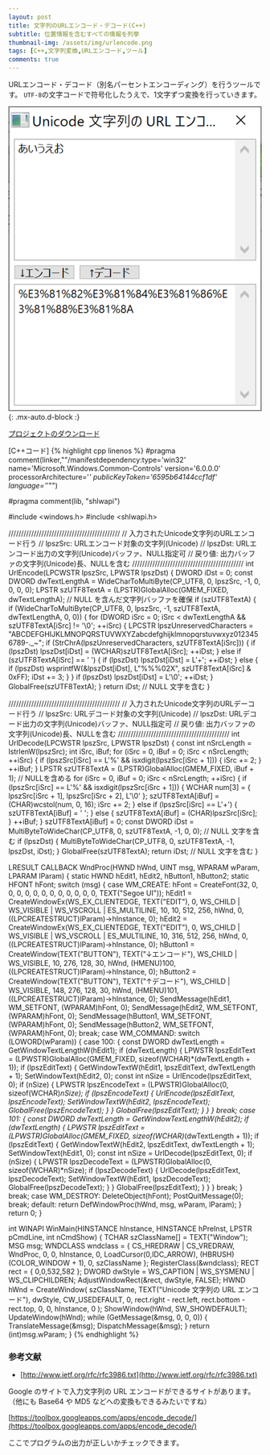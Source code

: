 ```yaml
---
layout: post
title: 文字列のURLエンコード・デコード(C++)
subtitle: 位置情報を含むすべての情報を列挙
thumbnail-img: /assets/img/urlencode.png
tags: [C++,文字列変換,URLエンコード,ツール]
comments: true
---
```


URLエンコード・デコード（別名パーセントエンコーディング）を行うツールです。
`UTF-8`の文字コードで符号化したうえで、1文字ずつ変換を行っていきます。

![](/assets/img/urlencode.png){: .mx-auto.d-block :}


[プロジェクトのダウンロード](https://github.com/kenjinote/UrlEncode/archive/master.zip)

[C++コード]
{% highlight cpp linenos %}
#pragma comment(linker,"\"/manifestdependency:type='win32' name='Microsoft.Windows.Common-Controls' version='6.0.0.0' processorArchitecture='*' publicKeyToken='6595b64144ccf1df' language='*'\"")

#pragma comment(lib, "shlwapi")

#include <windows.h>
#include <shlwapi.h>

////////////////////////////////////////////
// 入力されたUnicode文字列のURLエンコード行う
// lpszSrc: URLエンコード対象の文字列(Unicode)
// lpszDst: URLエンコード出力の文字列(Unicode)バッファ、NULL指定可
// 戻り値: 出力バッファの文字列(Unicode)長、NULLを含む
////////////////////////////////////////////
int UrlEncode(LPCWSTR lpszSrc, LPWSTR lpszDst)
{
  DWORD iDst = 0;
  const DWORD dwTextLengthA = WideCharToMultiByte(CP_UTF8, 0, lpszSrc, -1, 0, 0, 0, 0);
  LPSTR szUTF8TextA = (LPSTR)GlobalAlloc(GMEM_FIXED, dwTextLengthA); // NULL を含んだ文字列バッファを確保
  if (szUTF8TextA)
  {
    if (WideCharToMultiByte(CP_UTF8, 0, lpszSrc, -1, szUTF8TextA, dwTextLengthA, 0, 0))
    {
      for (DWORD iSrc = 0; iSrc < dwTextLengthA && szUTF8TextA[iSrc] != '\0'; ++iSrc)
      {
        LPCSTR lpszUnreservedCharacters = "ABCDEFGHIJKLMNOPQRSTUVWXYZabcdefghijklmnopqrstuvwxyz0123456789-._~";
        if (StrChrA(lpszUnreservedCharacters, szUTF8TextA[iSrc]))
        {
          if (lpszDst) lpszDst[iDst] = (WCHAR)szUTF8TextA[iSrc];
          ++iDst;
        }
        else if (szUTF8TextA[iSrc] == ' ')
        {
          if (lpszDst) lpszDst[iDst] = L'+';
          ++iDst;
        }
        else
        {
          if (lpszDst) wsprintfW(&lpszDst[iDst], L"%%%02X", szUTF8TextA[iSrc] & 0xFF);
          iDst += 3;
        }
      }
      if (lpszDst) lpszDst[iDst] = L'\0';
      ++iDst;
    }
    GlobalFree(szUTF8TextA);
  }
  return iDst; // NULL 文字を含む
}

////////////////////////////////////////////
// 入力されたUnicode文字列のURLデーコード行う
// lpszSrc: URLデコード対象の文字列(Unicode)
// lpszDst: URLデコード出力の文字列(Unicode)バッファ、NULL指定可
// 戻り値: 出力バッファの文字列(Unicode)長、NULLを含む
////////////////////////////////////////////
int UrlDecode(LPCWSTR lpszSrc, LPWSTR lpszDst)
{
  const int nSrcLength = lstrlenW(lpszSrc);
  int iSrc, iBuf;
  for (iSrc = 0, iBuf = 0; iSrc < nSrcLength; ++iSrc)
  {
    if (lpszSrc[iSrc] == L'%' && isxdigit(lpszSrc[iSrc + 1]))
    {
      iSrc += 2;
    }
    ++iBuf;
  }
  LPSTR szUTF8TextA = (LPSTR)GlobalAlloc(GMEM_FIXED, iBuf + 1); // NULLを含める
  for (iSrc = 0, iBuf = 0; iSrc < nSrcLength; ++iSrc)
  {
    if (lpszSrc[iSrc] == L'%' && isxdigit(lpszSrc[iSrc + 1]))
    {
      WCHAR num[3] = { lpszSrc[iSrc + 1], lpszSrc[iSrc + 2], L'\0' };
      szUTF8TextA[iBuf] = (CHAR)wcstol(num, 0, 16);
      iSrc += 2;
    }
    else if (lpszSrc[iSrc] == L'+')
    {
      szUTF8TextA[iBuf] = ' ';
    }
    else
    {
      szUTF8TextA[iBuf] = (CHAR)lpszSrc[iSrc];
    }
    ++iBuf;
  }
  szUTF8TextA[iBuf] = 0;
  const DWORD iDst = MultiByteToWideChar(CP_UTF8, 0, szUTF8TextA, -1, 0, 0); // NULL 文字を含む
  if (lpszDst)
  {
    MultiByteToWideChar(CP_UTF8, 0, szUTF8TextA, -1, lpszDst, iDst);
  }
  GlobalFree(szUTF8TextA);
  return iDst; // NULL 文字を含む
}

LRESULT CALLBACK WndProc(HWND hWnd, UINT msg, WPARAM wParam, LPARAM lParam)
{
  static HWND hEdit1, hEdit2, hButton1, hButton2;
  static HFONT hFont;
  switch (msg)
  {
  case WM_CREATE:
    hFont = CreateFont(32, 0, 0, 0, 0, 0, 0, 0, 0, 0, 0, 0, 0, TEXT("Segoe UI"));
    hEdit1 = CreateWindowEx(WS_EX_CLIENTEDGE, TEXT("EDIT"), 0, WS_CHILD | WS_VISIBLE | WS_VSCROLL | ES_MULTILINE, 10, 10, 512, 256, hWnd, 0, ((LPCREATESTRUCT)lParam)->hInstance, 0);
    hEdit2 = CreateWindowEx(WS_EX_CLIENTEDGE, TEXT("EDIT"), 0, WS_CHILD | WS_VISIBLE | WS_VSCROLL | ES_MULTILINE, 10, 316, 512, 256, hWnd, 0, ((LPCREATESTRUCT)lParam)->hInstance, 0);
    hButton1 = CreateWindow(TEXT("BUTTON"), TEXT("↓エンコード"), WS_CHILD | WS_VISIBLE, 10, 276, 128, 30, hWnd, (HMENU)100, ((LPCREATESTRUCT)lParam)->hInstance, 0);
    hButton2 = CreateWindow(TEXT("BUTTON"), TEXT("↑デコード"), WS_CHILD | WS_VISIBLE, 148, 276, 128, 30, hWnd, (HMENU)101, ((LPCREATESTRUCT)lParam)->hInstance, 0);
    SendMessage(hEdit1, WM_SETFONT, (WPARAM)hFont, 0);
    SendMessage(hEdit2, WM_SETFONT, (WPARAM)hFont, 0);
    SendMessage(hButton1, WM_SETFONT, (WPARAM)hFont, 0);
    SendMessage(hButton2, WM_SETFONT, (WPARAM)hFont, 0);
    break;
  case WM_COMMAND:
    switch (LOWORD(wParam))
    {
    case 100:
    {
      const DWORD dwTextLength = GetWindowTextLengthW(hEdit1);
      if (dwTextLength)
      {
        LPWSTR lpszEditText = (LPWSTR)GlobalAlloc(GMEM_FIXED, sizeof(WCHAR)*(dwTextLength + 1));
        if (lpszEditText)
        {
          GetWindowTextW(hEdit1, lpszEditText, dwTextLength + 1);
          SetWindowText(hEdit2, 0);
          const int nSize = UrlEncode(lpszEditText, 0);
          if (nSize)
          {
            LPWSTR lpszEncodeText = (LPWSTR)GlobalAlloc(0, sizeof(WCHAR)*nSize);
            if (lpszEncodeText)
            {
              UrlEncode(lpszEditText, lpszEncodeText);
              SetWindowTextW(hEdit2, lpszEncodeText);
              GlobalFree(lpszEncodeText);
            }
          }
          GlobalFree(lpszEditText);
        }
      }
    }
    break;
    case 101:
    {
      const DWORD dwTextLength = GetWindowTextLengthW(hEdit2);
      if (dwTextLength)
      {
        LPWSTR lpszEditText = (LPWSTR)GlobalAlloc(GMEM_FIXED, sizeof(WCHAR)*(dwTextLength + 1));
        if (lpszEditText)
        {
          GetWindowTextW(hEdit2, lpszEditText, dwTextLength + 1);
          SetWindowText(hEdit1, 0);
          const int nSize = UrlDecode(lpszEditText, 0);
          if (nSize)
          {
            LPWSTR lpszDecodeText = (LPWSTR)GlobalAlloc(0, sizeof(WCHAR)*nSize);
            if (lpszDecodeText)
            {
              UrlDecode(lpszEditText, lpszDecodeText);
              SetWindowTextW(hEdit1, lpszDecodeText);
              GlobalFree(lpszDecodeText);
            }
          }
          GlobalFree(lpszEditText);
        }
      }
    }
    break;
    }
    break;
  case WM_DESTROY:
    DeleteObject(hFont);
    PostQuitMessage(0);
    break;
  default:
    return DefWindowProc(hWnd, msg, wParam, lParam);
  }
  return 0;
}

int WINAPI WinMain(HINSTANCE hInstance, HINSTANCE hPreInst, LPSTR pCmdLine, int nCmdShow)
{
  TCHAR szClassName[] = TEXT("Window");
  MSG msg;
  WNDCLASS wndclass = {
    CS_HREDRAW | CS_VREDRAW,
    WndProc,
    0,
    0,
    hInstance,
    0,
    LoadCursor(0,IDC_ARROW),
    (HBRUSH)(COLOR_WINDOW + 1),
    0,
    szClassName
  };
  RegisterClass(&wndclass);
  RECT rect = { 0,0,532,582 };
  DWORD dwStyle = WS_CAPTION | WS_SYSMENU | WS_CLIPCHILDREN;
  AdjustWindowRect(&rect, dwStyle, FALSE);
  HWND hWnd = CreateWindow(
    szClassName,
    TEXT("Unicode 文字列の URL エンコード"),
    dwStyle,
    CW_USEDEFAULT,
    0,
    rect.right - rect.left,
    rect.bottom - rect.top,
    0,
    0,
    hInstance,
    0
  );
  ShowWindow(hWnd, SW_SHOWDEFAULT);
  UpdateWindow(hWnd);
  while (GetMessage(&msg, 0, 0, 0))
  {
    TranslateMessage(&msg);
    DispatchMessage(&msg);
  }
  return (int)msg.wParam;
}
{% endhighlight %}

### 参考文献
- [http://www.ietf.org/rfc/rfc3986.txt](http://www.ietf.org/rfc/rfc3986.txt)

Google のサイトで入力文字列の URL エンコードができるサイトがあります。（他にも Base64 や MD5 などへの変換もできるみたいですね）

[https://toolbox.googleapps.com/apps/encode_decode/](https://toolbox.googleapps.com/apps/encode_decode/)

ここでプログラムの出力が正しいかチェックできます。